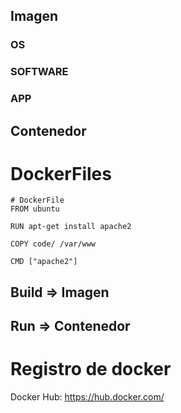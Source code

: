 ## Imagen

### OS
### SOFTWARE
### APP

## Contenedor

# DockerFiles

```
# DockerFile
FROM ubuntu

RUN apt-get install apache2

COPY code/ /var/www

CMD ["apache2"]
```
## Build => Imagen


## Run => Contenedor


# Registro de docker

Docker Hub: https://hub.docker.com/
